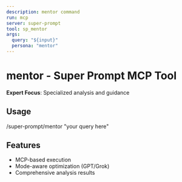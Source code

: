 ```yaml
---
description: mentor command
run: mcp
server: super-prompt
tool: sp_mentor
args:
  query: "${input}"
  persona: "mentor"
---
```


# **mentor - Super Prompt MCP Tool**

**Expert Focus**: Specialized analysis and guidance

## Usage
/super-prompt/mentor "your query here"

## Features
- MCP-based execution
- Mode-aware optimization (GPT/Grok)
- Comprehensive analysis results
